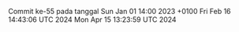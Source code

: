 Commit ke-55 pada tanggal Sun Jan 01 14:00 2023 +0100
Fri Feb 16 14:43:06 UTC 2024
Mon Apr 15 13:23:59 UTC 2024
